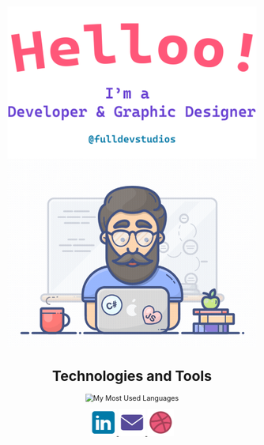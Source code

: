 <div align="center">
  <img alt="Hi, I'm Ebubekir. I'm developing open source!" src="./assets/gh-readme-header.png" />
  <img alt="GIF Video" src="./assets/tenor.gif" />

<h1>Technologies and Tools</h1>

<p>
  <img src="https://github-readme-stats.vercel.app/api/top-langs/?username=ebu13&layout=compact&langs_count=14" alt="My Most Used Languages" />
</p>
<div>

<p class="social-links">
    <a href="https://www.linkedin.com/in/ebubekir-nazli-13esn/">
        <img src="assets/linkedin_icon.svg" alt="LinkedIn Icon" width="54" height="54">
    </a>
    <a href="mailto:fulldevstudios@gmail.com">
        <img src="assets/email_icon.svg" alt="Email Icon" width="54" height="54">
    </a>
    <a href="https://dribbble.com/devebu">
        <img src="assets/dribbble_icon.svg" alt="Dribbble Icon" width="54" height="54">
    </a>
</p>


</div>
</div>
